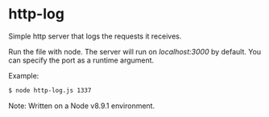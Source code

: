 # http-log
Simple http server that logs the requests it receives.

Run the file with node.
The server will run on *localhost:3000* by default.
You can specify the port as a runtime argument.

Example:
```bash
$ node http-log.js 1337
```
Note: Written on a Node v8.9.1 environment.
